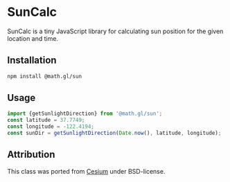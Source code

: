 # SunCalc

SunCalc is a tiny JavaScript library for calculating sun position for the given location and time.

## Installation

```bash
npm install @math.gl/sun
```


## Usage

```js
import {getSunlightDirection} from '@math.gl/sun';
const latitude = 37.7749;
const longitude = -122.4194;
const sunDir = getSunlightDirection(Date.now(), latitude, longitude);
```

## Attribution

This class was ported from [Cesium](https://github.com/mourner/suncalc) under BSD-license.
